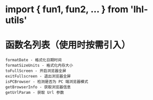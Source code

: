 # import { fun1, fun2, ... } from 'lhl-utils'

# 函数名列表（使用时按需引入）

    formatDate - 格式化日期时间
    formatSizeUnits - 格式化内存大小
    toFullScreen - 开启浏览器全屏
    exitFullscreen - 退出浏览器全屏
    isPCBrowser - 检测是否为 PC 端浏览器模式
    getBrowserInfo - 获取浏览器信息
    getUrlParam - 获取 Url 参数
